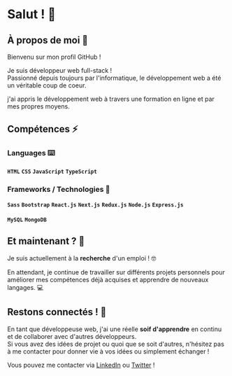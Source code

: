 # Salut ! 👋

## À propos de moi 🤔

Bienvenu sur mon profil GitHub !

Je suis développeur web full-stack ! <br />
Passionné depuis toujours par l'informatique, le développement web a été un véritable coup de coeur.

j'ai appris le développement web à travers une formation en ligne et par mes propres moyens.

## Compétences ⚡

### Languages ⌨️
**`HTML`** **`CSS`** **`JavaScript`** **`TypeScript`**

### Frameworks / Technologies 🚀 
**`Sass`** **`Bootstrap`** **`React.js`** **`Next.js`** **`Redux.js`** **`Node.js`** **`Express.js`** 
<br />
<br />
**`MySQL`** **`MongoDB`**

## Et maintenant ? 🌱

Je suis actuellement à la **recherche** d'un emploi ! 🤓

En attendant, je continue de travailler sur différents projets personnels pour améliorer mes compétences déjà acquises et apprendre de nouveaux langages. 💻

## Restons connectés ! 💬

En tant que développeuse web, j'ai une réelle **soif d'apprendre** en continu et de collaborer avec d'autres développeurs. <br />
Si vous avez des idées de projet ou quoi que se soit d'autres, n'hésitez pas à me contacter pour donner vie à vos idées ou simplement échanger !

Vous pouvez me contacter via [LinkedIn](https://www.linkedin.com/in/n-t-dev-b72892265/) ou [Twitter](https://x.com/Hyalin_dev) !

<!--
**Hyalin-Git/Hyalin-Git** is a ✨ _special_ ✨ repository because its `README.md` (this file) appears on your GitHub profile.

Here are some ideas to get you started:

- 🔭 I’m currently working on ...
- 🌱 I’m currently learning ...
- 👯 I’m looking to collaborate on ...
- 🤔 I’m looking for help with ...
- 💬 Ask me about ...
- 📫 How to reach me: ...
- 😄 Pronouns: ...
- ⚡ Fun fact: ...
-->
